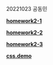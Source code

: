 20221023 공동민

[**homework2-1**](https://GongDongMin.github.io/homework2-1.html)

[**homework2-2**](https://GongDongMin.github.io/homework2-2.html)

[**homework2-3**](https://GongDongMin.github.io/homework2-3.html)

[**css.demo**](https://GongDongMin.github.io/css.demo.html)
